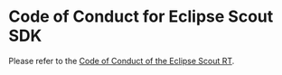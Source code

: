 # Code of Conduct for Eclipse Scout SDK

Please refer to the [Code of Conduct of the Eclipse Scout RT](https://github.com/eclipse-scout/scout.rt/blob/releases/23.1/CODE_OF_CONDUCT.md).
